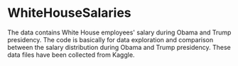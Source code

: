 # WhiteHouseSalaries
The data contains White House employees' salary during Obama and Trump presidency. The code is basically for data exploration and comparison between the salary distribution during Obama and Trump presidency.
These data files have been collected from Kaggle.